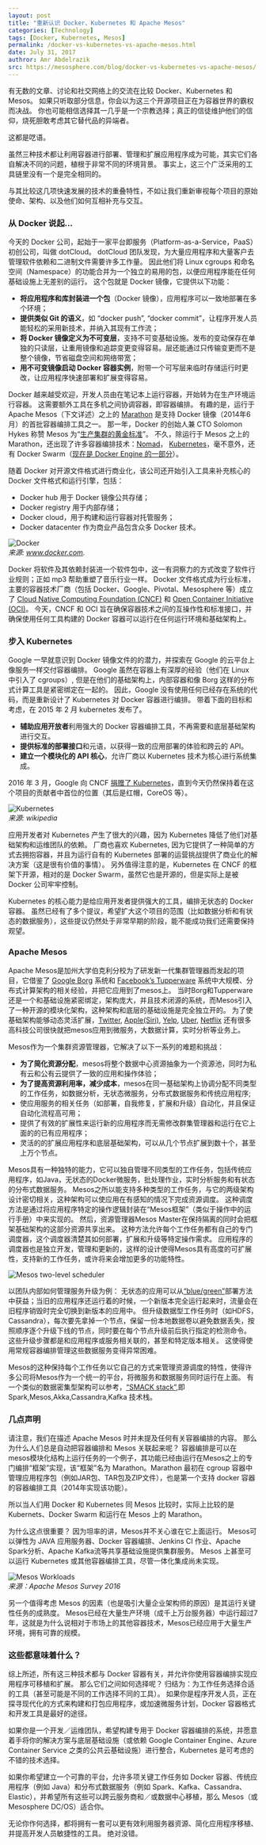 ```yaml
---
layout: post
title: "重新认识 Docker、Kubernetes 和 Apache Mesos"
categories: [Technology]
tags: [Docker, Kubernetes, Mesos]
permalink: /docker-vs-kubernetes-vs-apache-mesos.html
date: July 31, 2017
authror: Amr Abdelrazik
src: https://mesosphere.com/blog/docker-vs-kubernetes-vs-apache-mesos/
---
```


有无数的文章、讨论和社交网络上的交流在比较 Docker、Kubernetes 和 Mesos。
如果只听取部分信息，你会以为这三个开源项目正在为容器世界的霸权而决战。
你也可能相信选择其一几乎是一个宗教选择；真正的信徒维护他们的信仰，烧死胆敢考虑其它替代品的异端者。

这都是呓语。

虽然三种技术都让利用容器进行部署、管理和扩展应用程序成为可能，其实它们各自解决不同的问题，植根于非常不同的环境背景。
事实上，这三个广泛采用的工具链里没有一个是完全相同的。

与其比较这几项快速发展的技术的重叠特性，不如让我们重新审视每个项目的原始使命、架构、以及他们如何互相补充与交互。


### 从 Docker 说起…

今天的 Docker 公司，起始于一家平台即服务（Platform-as-a-Service，PaaS）初创公司，叫做 dotCloud。
dotCloud 团队发现，为大量应用程序和大量客户去管理软件依赖和二进制文件需要许多工作量。
因此他们将 Linux cgroups 和命名空间（Namespace）的功能合并为一个独立的易用的包，以便应用程序能在任何基础设施上无差别的运行。
这个包就是 Docker 镜像，它提供以下功能：

- **将应用程序和库封装进一个包**（Docker 镜像），应用程序可以一致地部署在多个环境；
- **提供类似 Git 的语义**，如 “docker push”, “docker commit”，让程序开发人员能轻松的采用新技术，并纳入其现有工作流；
- **将 Docker 镜像定义为不可变层**，支持不可变基础设施。发布的变动保存在单独的只读层，让重用镜像和追踪变更变得容易。层还能通过只传输变更而不是整个镜像，节省磁盘空间和网络带宽；
- **用不可变镜像启动 Docker 容器实例**，附带一个可写层来临时存储运行时更改，让应用程序快速部署和扩展变得容易。

Docker 越来越受欢迎，开发人员由在笔记本上运行容器，开始转为在生产环境运行容器。
这需要额外工具在多机之间协调容器，即容器编排。
有趣的是，运行于 Apache Mesos（下文详述）之上的 [Marathon](https://mesosphere.github.io/marathon/) 是支持 Docker 镜像（2014年6月）的首批容器编排工具之一。
那一年，Docker 的创始人兼 CTO Solomon Hykes 称赞 Mesos 为“[生产集群的黄金标准](https://www.google.com/url?q=https://www.youtube.com/watch?v=sGWQ8WiGN8Y&amp;feature=youtu.be&amp;t=35m10s&amp;sa=D&amp;ust=1500923856666000&amp;usg=AFQjCNFLtW96ZWnOUGFPX_XUuVOPdWrd_w)”。
不久，除运行于 Mesos 之上的 Marathon，还出现了许多容器编排技术：[Nomad](https://www.nomadproject.io/)， [Kubernetes](http://kubernetes.io/)，毫不意外，还有 Docker Swarm（[现在是 Docker Engine 的一部分](https://blog.docker.com/2016/06/docker-1-12-built-in-orchestration/)）。

随着 Docker 对开源文件格式进行商业化，该公司还开始引入工具来补充核心的 Docker 文件格式和运行引擎，包括：

- Docker hub 用于 Docker 镜像公共存储；
- Docker registry 用于内部存储；
- Docker cloud，用于构建和运行容器对托管服务；
- Docker datacenter 作为商业产品包含众多 Docker 技术。

![Docker](https://mesosphere.com/wp-content/uploads/2017/07/docker-host.png) <br />
_来源: www.docker.com._

Docker 将软件及其依赖封装进一个软件包中，这一有洞察力的方式改变了软件行业规则；正如 mp3 帮助重塑了音乐行业一样。
Docker 文件格式成为行业标准，主要的容器技术厂商（包括 Docker、Google、Pivotal、Mesosphere 等）成立了 [Cloud Native Computing Foundation (CNCF)](https://www.cncf.io/) 和 [Open Container Initiative (OCI)](https://www.opencontainers.org/)。
今天，CNCF 和 OCI 旨在确保容器技术之间的互操作性和标准接口，并确保使用任何工具构建的 Docker 容器可以运行在任何运行环境和基础架构上。


### 步入 Kubernetes

Google 一早就意识到 Docker 镜像文件的的潜力，并探索在 Google 的云平台上像服务一样交付容器编排。
Google 虽然在容器上有深厚的经验（他们在 Linux 中引入了 cgroups）, 但是在他们的基础架构上，内部容器和像 Borg 这样的分布式计算工具是紧密绑定在一起的。
因此，Google 没有使用任何已经存在系统的代码，而是重新设计了 Kubernetes 对 Docker 容器进行编排。
带着下面的目标和考虑，在 2015 年 2 月 kubernetes 发布了。

- **辅助应用开放者**利用强大的 Docker 容器编排工具，不再需要和底层基础架构进行交互。
- **提供标准的部署接口**和元语，以获得一致的应用部署的体验和跨云的 API。
- **建立一个模块化的 API 核心**，允许厂商以 Kubernetes 技术为核心进行系统集成。

2016 年 3 月，Google 向 CNCF [捐赠了 Kubernetes](https://www.linuxfoundation.org/news-media/announcements/2016/03/cloud-native-computing-foundation-accepts-kubernetes-first-hosted-0)，直到今天仍然保持着在这个项目的贡献者中首位的位置（其后是红帽，CoreOS 等）。

![Kubernetes](https://mesosphere.com/wp-content/uploads/2017/07/kubernetes-architecture.png) <br />
_来源: wikipedia_

应用开发者对 Kubernetes 产生了很大的兴趣，因为 Kubernetes 降低了他们对基础架构和运维团队的依赖。
厂商也喜欢 Kubernetes, 因为它提供了一种简单的方式去拥抱容器，并且为运行自有的 Kubernetes 部署的运营挑战提供了商业化的解决方案（这是很有价值的事情）。
另外值得注意的是，Kubernetes 在 CNCF 的框架下开源，相对的是 Docker Swarm，虽然它也是开源的，但是实际上是被 Docker 公司牢牢控制。

Kubernetes 的核心能力是给应用开发者提供强大的工具，编排无状态的 Docker 容器。
虽然已经有了多个提议，希望扩大这个项目的范围（比如数据分析和有状态的数据服务），这些提议仍然处于非常早期的阶段，能不能成功我们还需要保持观望。


### Apache Mesos

Apache Mesos是加州大学伯克利分校为了研发新一代集群管理器而发起的项目，它借鉴了 [Google Borg](https://research.google.com/pubs/pub43438.html) 系统和 [Facebook’s Tupperware](https://www.youtube.com/watch?v=C_WuUgTqgOc) 系统中大规模、分布式计算架构的相关经验，并把它应用到了mesos上。
当时Borg和Tupperware还是一个和基础设施紧密绑定，架构庞大，并且技术闭源的系统，而Mesos引入了一种开源的模块化架构，这种架构和底层的基础设施是完全独立开的。
为了使基础架构能够动态灵活扩展，[Twitter](https://youtu.be/F1-UEIG7u5g), [Apple(Siri)](http://www.businessinsider.com/apple-siri-uses-apache-mesos-2015-8), [Yelp](https://engineeringblog.yelp.com/2015/11/introducing-paasta-an-open-platform-as-a-service.html), [Uber](http://highscalability.com/blog/2016/9/28/how-uber-manages-a-million-writes-per-second-using-mesos-and.html), [Netflix](http://highscalability.com/blog/2016/9/28/how-uber-manages-a-million-writes-per-second-using-mesos-and.html) 还有很多高科技公司很快就把mesos应用到微服务，大数据计算，实时分析等业务上。

Mesos作为一个集群资源管理器，它解决了以下一系列的难题和挑战：

- **为了简化资源分配**，mesos将整个数据中心资源抽象为一个资源池，同时为私有云和公有云提供了一致的应用和操作体验；
- **为了提高资源利用率，减少成本**，mesos在同一基础架构上协调分配不同类型的工作任务，如数据分析，无状态微服务，分布式数据服务和传统应用程序;
- 使应用服务的相关任务（如部署，自我修复，扩展和升级）自动化，并且保证自动化流程高可用；
- 提供了有效的扩展性来运行新的应用程序而无需修改群集管理器和运行在它上面的的已有应用程序；
- 灵活的的扩展应用程序和底层基础架构，可以从几个节点扩展到数十个，甚至上万个节点。

Mesos具有一种独特的能力，它可以独自管理不同类型的工作任务，包括传统应用程序，如Java，无状态的Docker微服务，批处理作业，实时分析服务和有状态的分布式数据服务。
Mesos之所以能支持多种类型的工作任务，与它的两级架构设计密切相关，这种架构可以使应用在有感知的情况下完成资源调度。
这种调度方法是通过将应用程序特定的操作逻辑封装在“Mesos框架”（类似于操作中的运行手册）中来实现的。
然后，资源管理器Mesos Master在保持隔离的同时会把框架基础架构的这部分资源共享出来。
这种方法允许每个工作任务都有自己的专门调度器，这个调度器清楚其如何部署，扩展和升级等特定操作需求。
应用程序的调度器也是独立开发，管理和更新的，这样的设计使得Mesos具有高度的可扩展性，支持新的工作任务，或许将来会增加更多的功能特性。

![Mesos two-level scheduler](https://mesosphere.com/wp-content/uploads/2017/07/mesos-two-level-scheduler.png)

以团队内部如何管理服务升级为例：
无状态的应用可以从[“blue/green”](https://martinfowler.com/bliki/BlueGreenDeployment.html)部署方法中获益；当旧的应用程序还运行着的时候，一个新版本完全运行起来时，流量会在旧程序销毁时完全切换到新版本的应用中。
但升级数据型工作任务时（如HDFS， Cassandra），每次要先拿掉一个节点，保留一份本地数据卷以避免数据丢失，按照顺序逐个升级下线的节点，同时要在每个节点升级前后执行指定的检测命令。
这些升级步骤都是和应用程序或服务相关联的，甚至和特定版本相关。
这使得使用常规容器编排管理这些数据服务变得异常困难。

Mesos的这种保持每个工作任务以它自己的方式来管理资源调度的特性，使得许多公司将Mesos作为一个统一的平台，将微服务和数据服务同时运行在上面。
有一个类似的数据密集型架构可以参考，[“SMACK stack”](https://mesosphere.com/blog/2017/06/21/smack-stack-new-lamp-stack/),即Spark,Mesos,Akka,Cassandra,Kafka 技术栈。


### 几点声明

请注意，我们在描述 Apache Mesos 时并未提及任何有关容器编排的内容。
那么为什么人们总是自动把容器编排和 Mesos 关联起来呢？
容器编排是可以在mesos模块化结构上运行任务的一个例子，其功能已经由运行在Mesos之上的专门编排“框架”实现，该“框架”名为 Marathon。Marathon 最初在 cgroup 容器中管理应用程序包（例如JAR包、TAR包及ZIP文件），也是第一个支持 docker 容器的容器编排工具（2014年实现该功能）。

所以当人们用 Docker 和 Kubernetes 同 Mesos 比较时，实际上比较的是 Kubernets、Docker Swarm 和运行在 Mesos 上的 Marathon。

为什么这点很重要？
因为坦率的讲，Mesos并不关心谁在它上面运行。
Mesos可以弹性为 JAVA 应用服务器、Docker 容器编排、Jenkins CI 作业、Apache Spark分析、Apache Kafka流等共享基础设施提供集群服务。
Mesos 上甚至可以运行 Kubernetes 或其他容器编排工具，尽管一体化集成尚未实现。

![Mesos Workloads](https://mesosphere.com/wp-content/uploads/2017/07/mesos-workloads.png) <br />
_来源：Apache Mesos Survey 2016_

另一个值得考虑 Mesos 的因素（也是吸引大量企业架构师的原因）是其运行关键性任务的成熟度。
Mesos已经在大量生产环境（成千上万台服务器）中运行超过7年，这就是为什么说相对于市场上的其他容器技术，Mesos已经应用于大量生产环境，拥有可靠的规模。


### 这些都意味着什么？

综上所述，所有这三种技术都与 Docker 容器有关，并允许你使用容器编排实现应用程序可移植和扩展。
那么它们之间如何选择呢？
归结为：为工作任务选择合适的工具（甚至可能是不同的工作选择不同的工具）。
如果你是程序开发人员，正在探寻现代化的方式来构建和打包应用程序，或加速微服务计划，Docker 容器格式和开发工具是最好的途径。

如果你是一个开发／运维团队，希望构建专用于 Docker 容器编排的系统，并愿意着手将你的解决方案与底层基础设施（或依赖 Google Container Engine、Azure Container Service 之类的公共云基础设施）进行整合，Kubernetes 是可考虑的不错的技术选择。

如果你希望建立一个可靠的平台，允许多项关键工作任务如 Docker 容器、传统应用程序（例如 Java）和分布式数据服务（例如 Spark、Kafka、Cassandra、Elastic），并希望所有这些可以跨云服务商和／或数据中心移植，那么 Mesos（或 Mesosphere DC/OS）适合你。

无论你作何选择，都将拥有一套可以更有效利用服务器资源、简化应用程序移植、并提高开发人员敏捷性的工具。
绝对没错。
